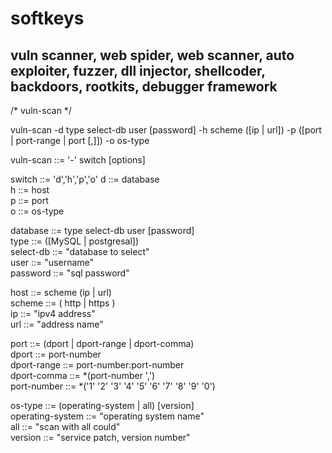 # softkeys
vuln scanner, web spider, web scanner, auto exploiter, fuzzer, dll injector, shellcoder, backdoors, rootkits, debugger framework
-----------------------------------------------------------------------------------------------------------------------------------


/* vuln-scan */

vuln-scan -d type select-db user [password] -h scheme ([ip | url]) -p ([port | port-range | port [,]]) -o os-type  

vuln-scan ::= '-' switch [options] 

switch ::= 'd','h','p','o'
	d ::= database \
	h ::= host \
	p ::= port \
	o ::= os-type 

database ::= type select-db user [password] \
	type ::= ([MySQL | postgresal]) \
	select-db ::= "database to select" \
	user ::= "username" \
	password ::= "sql password"

host ::= scheme (ip | url) \
	scheme ::= ( http | https )\
	ip ::= "ipv4 address" \
	url ::= "address name"  

port ::= (dport | dport-range | dport-comma) \
	dport ::= port-number \
	dport-range ::= port-number:port-number \
	dport-comma ::= *(port-number ',') \
	port-number ::= *('1' '2' '3' '4' '5' '6' '7' '8' '9' '0') 

os-type ::= (operating-system | all) [version] \
	operating-system ::= "operating system name" \
 	all ::= "scan with all could" \
	version ::= "service patch, version number" 
